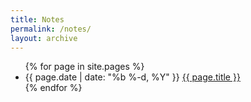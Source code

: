 ```yaml
---
title: Notes
permalink: /notes/
layout: archive
---
```


<div class="notes">

  <ul class="pages">
    {% for page in site.pages %}
      <li>
        <span class="page-date">{{ page.date | date: "%b %-d, %Y" }}</span>
        <a class="page-link" href="{{ page.url | prepend: site.baseurl }}">{{ page.title }}</a>
      </li>
    {% endfor %}
  </ul>

</div>
